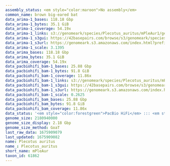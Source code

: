 ```yaml
---
assembly_status: <em style="color:maroon">No assembly</em>
common_name: brown big-eared bat
data_arima-1_bases: 118.18 Gbp
data_arima-1_bytes: 35.1 GiB
data_arima-1_coverage: 54.19x
data_arima-1_links: s3://genomeark/species/Plecotus_auritus/mPleAur1/genomic_data/arima/<br>
data_arima-1_s3gui: https://42basepairs.com/browse/s3/genomeark/species/Plecotus_auritus/mPleAur1/genomic_data/arima/
data_arima-1_s3url: https://genomeark.s3.amazonaws.com/index.html?prefix=species/Plecotus_auritus/mPleAur1/genomic_data/arima/
data_arima-1_scale: 3.1395
data_arima_bases: 118.18 Gbp
data_arima_bytes: 35.1 GiB
data_arima_coverage: 54.19x
data_pacbiohifi_bam-1_bases: 25.88 Gbp
data_pacbiohifi_bam-1_bytes: 91.8 GiB
data_pacbiohifi_bam-1_coverage: 11.86x
data_pacbiohifi_bam-1_links: s3://genomeark/species/Plecotus_auritus/mPleAur1/genomic_data/pacbio_hifi/<br>
data_pacbiohifi_bam-1_s3gui: https://42basepairs.com/browse/s3/genomeark/species/Plecotus_auritus/mPleAur1/genomic_data/pacbio_hifi/
data_pacbiohifi_bam-1_s3url: https://genomeark.s3.amazonaws.com/index.html?prefix=species/Plecotus_auritus/mPleAur1/genomic_data/pacbio_hifi/
data_pacbiohifi_bam-1_scale: 0.2625
data_pacbiohifi_bam_bases: 25.88 Gbp
data_pacbiohifi_bam_bytes: 91.8 GiB
data_pacbiohifi_bam_coverage: 11.86x
data_status: '<em style="color:forestgreen">PacBio HiFi</em> ::: <em style="color:forestgreen">Arima</em>'
genome_size: 2180940000
genome_size_display: 2.18 Gbp
genome_size_method: GoaT
last_raw_data: 1675909079
last_updated: 1675909082
name: Plecotus auritus
name_: Plecotus_auritus
short_name: mPleAur
taxon_id: 61862
---
```

